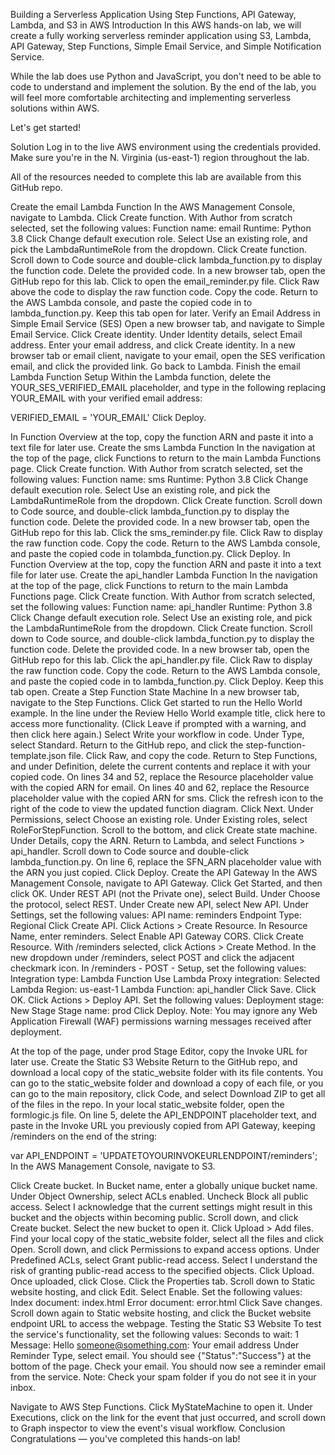Building a Serverless Application Using Step Functions, API Gateway, Lambda, and S3 in AWS
Introduction
In this AWS hands-on lab, we will create a fully working serverless reminder application using S3, Lambda, API Gateway, Step Functions, Simple Email Service, and Simple Notification Service.

While the lab does use Python and JavaScript, you don't need to be able to code to understand and implement the solution. By the end of the lab, you will feel more comfortable architecting and implementing serverless solutions within AWS.

Let's get started!

Solution
Log in to the live AWS environment using the credentials provided. Make sure you're in the N. Virginia (us-east-1) region throughout the lab.

All of the resources needed to complete this lab are available from this GitHub repo.

Create the email Lambda Function
In the AWS Management Console, navigate to Lambda.
Click Create function.
With Author from scratch selected, set the following values:
Function name: email
Runtime: Python 3.8
Click Change default execution role.
Select Use an existing role, and pick the LambdaRuntimeRole from the dropdown.
Click Create function.
Scroll down to Code source and double-click lambda_function.py to display the function code.
Delete the provided code.
In a new browser tab, open the GitHub repo for this lab.
Click to open the email_reminder.py file.
Click Raw above the code to display the raw function code.
Copy the code.
Return to the AWS Lambda console, and paste the copied code in to lambda_function.py. Keep this tab open for later.
Verify an Email Address in Simple Email Service (SES)
Open a new browser tab, and navigate to Simple Email Service.
Click Create identity.
Under Identity details, select Email address.
Enter your email address, and click Create identity.
In a new browser tab or email client, navigate to your email, open the SES verification email, and click the provided link.
Go back to Lambda.
Finish the email Lambda Function Setup
Within the Lambda function, delete the YOUR_SES_VERIFIED_EMAIL placeholder, and type in the following replacing YOUR_EMAIL with your verified email address:

VERIFIED_EMAIL = 'YOUR_EMAIL'
Click Deploy.

In Function Overview at the top, copy the function ARN and paste it into a text file for later use.
Create the sms Lambda Function
In the navigation at the top of the page, click Functions to return to the main Lambda Functions page.
Click Create function.
With Author from scratch selected, set the following values:
Function name: sms
Runtime: Python 3.8
Click Change default execution role.
Select Use an existing role, and pick the LambdaRuntimeRole from the dropdown.
Click Create function.
Scroll down to Code source, and double-click lambda_function.py to display the function code.
Delete the provided code.
In a new browser tab, open the GitHub repo for this lab.
Click the sms_reminder.py file.
Click Raw to display the raw function code.
Copy the code.
Return to the AWS Lambda console, and paste the copied code in tolambda_function.py.
Click Deploy.
In Function Overview at the top, copy the function ARN and paste it into a text file for later use.
Create the api_handler Lambda Function
In the navigation at the top of the page, click Functions to return to the main Lambda Functions page.
Click Create function.
With Author from scratch selected, set the following values:
Function name: api_handler
Runtime: Python 3.8
Click Change default execution role.
Select Use an existing role, and pick the LambdaRuntimeRole from the dropdown.
Click Create function.
Scroll down to Code source, and double-click lambda_function.py to display the function code.
Delete the provided code.
In a new browser tab, open the GitHub repo for this lab.
Click the api_handler.py file.
Click Raw to display the raw function code.
Copy the code.
Return to the AWS Lambda console, and paste the copied code in to lambda_function.py.
Click Deploy. Keep this tab open.
Create a Step Function State Machine
In a new browser tab, navigate to the Step Functions.
Click Get started to run the Hello World example.
In the line under the Review Hello World example title, click here to access more functionality. (Click Leave if prompted with a warning, and then click here again.)
Select Write your workflow in code.
Under Type, select Standard.
Return to the GitHub repo, and click the step-function-template.json file.
Click Raw, and copy the code.
Return to Step Functions, and under Definition, delete the current contents and replace it with your copied code.
On lines 34 and 52, replace the Resource placeholder value with the copied ARN for email.
On lines 40 and 62, replace the Resource placeholder value with the copied ARN for sms.
Click the refresh icon to the right of the code to view the updated function diagram.
Click Next.
Under Permissions, select Choose an existing role.
Under Existing roles, select RoleForStepFunction.
Scroll to the bottom, and click Create state machine.
Under Details, copy the ARN.
Return to Lambda, and select Functions > api_handler.
Scroll down to Code source and double-click lambda_function.py.
On line 6, replace the SFN_ARN placeholder value with the ARN you just copied.
Click Deploy.
Create the API Gateway
In the AWS Management Console, navigate to API Gateway.
Click Get Started, and then click OK.
Under REST API (not the Private one), select Build.
Under Choose the protocol, select REST.
Under Create new API, select New API.
Under Settings, set the following values:
API name: reminders
Endpoint Type: Regional
Click Create API.
Click Actions > Create Resource.
In Resource Name, enter reminders.
Select Enable API Gateway CORS.
Click Create Resource.
With /reminders selected, click Actions > Create Method.
In the new dropdown under /reminders, select POST and click the adjacent checkmark icon.
In /reminders - POST - Setup, set the following values:
Integration type: Lambda Function
Use Lambda Proxy integration: Selected
Lambda Region: us-east-1
Lambda Function: api_handler
Click Save.
Click OK.
Click Actions > Deploy API.
Set the following values:
Deployment stage: New Stage
Stage name: prod
Click Deploy.
Note: You may ignore any Web Application Firewall (WAF) permissions warning messages received after deployment.

At the top of the page, under prod Stage Editor, copy the Invoke URL for later use.
Create the Static S3 Website
Return to the GitHub repo, and download a local copy of the static_website folder with its file contents. You can go to the static_website folder and download a copy of each file, or you can go to the main repository, click Code, and select Download ZIP to get all of the files in the repo.
In your local static_website folder, open the formlogic.js file.
On line 5, delete the API_ENDPOINT placeholder text, and paste in the Invoke URL you previously copied from API Gateway, keeping /reminders on the end of the string:

var API_ENDPOINT = 'UPDATETOYOURINVOKEURLENDPOINT/reminders';
In the AWS Management Console, navigate to S3.

Click Create bucket.
In Bucket name, enter a globally unique bucket name.
Under Object Ownership, select ACLs enabled.
Uncheck Block all public access.
Select I acknowledge that the current settings might result in this bucket and the objects within becoming public.
Scroll down, and click Create bucket.
Select the new bucket to open it.
Click Upload > Add files.
Find your local copy of the static_website folder, select all the files and click Open.
Scroll down, and click Permissions to expand access options.
Under Predefined ACLs, select Grant public-read access.
Select I understand the risk of granting public-read access to the specified objects.
Click Upload.
Once uploaded, click Close.
Click the Properties tab.
Scroll down to Static website hosting, and click Edit.
Select Enable.
Set the following values:
Index document: index.html
Error document: error.html
Click Save changes.
Scroll down again to Static website hosting, and click the Bucket website endpoint URL to access the webpage.
Testing the Static S3 Website
To test the service's functionality, set the following values:
Seconds to wait: 1
Message: Hello
someone@something.com: Your email address
Under Reminder Type, select email. You should see {"Status":"Success"} at the bottom of the page.
Check your email. You should now see a reminder email from the service.
Note: Check your spam folder if you do not see it in your inbox.

Navigate to AWS Step Functions.
Click MyStateMachine to open it.
Under Executions, click on the link for the event that just occurred, and scroll down to Graph inspector to view the event's visual workflow.
Conclusion
Congratulations — you've completed this hands-on lab!

